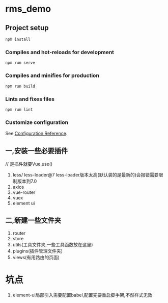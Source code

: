 # rms_demo

## Project setup
```
npm install
```

### Compiles and hot-reloads for development
```
npm run serve
```

### Compiles and minifies for production
```
npm run build
```

### Lints and fixes files
```
npm run lint
```

### Customize configuration
See [Configuration Reference](https://cli.vuejs.org/config/).


<!-- 搭建项目的流程 -->
## 一,安装一些必要插件
// 是插件就要Vue.use()
<!-- 2021年9月1日17:16:04 -->
1. less/ less-loader@7 less-loader版本太高(默认装的是最新的)会报错需要限制版本到7.0
2. axios
3. vue-router
4. vuex
5. element ui
## 二,新建一些文件夹
<!-- 2021年9月1日17:16:16 -->
1. router
2. store
3. utils(工具文件夹,一些工具函数放在这里)
4. plugins(插件管理文件夹)
5. views(有用路由的页面)
# 坑点
<!-- 2021年9月1日17:16:20 -->
1. element-ui局部引入需要配置babel,配置完要重启脚手架,不然样式无效